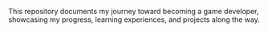 This repository documents my journey toward becoming a game developer, showcasing my progress, learning experiences, and projects along the way.

